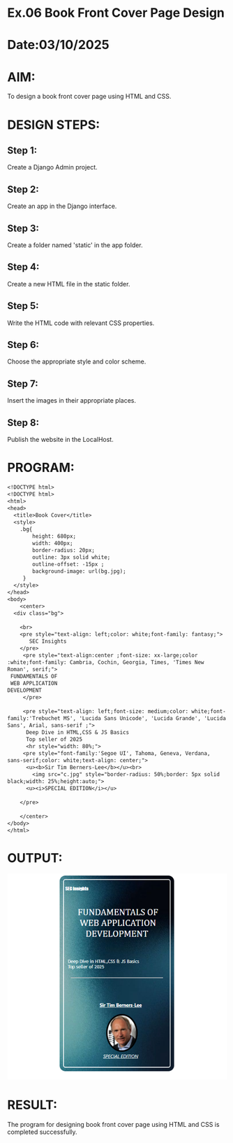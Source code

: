 # Ex.06 Book Front Cover Page Design
# Date:03/10/2025
# AIM:
To design a book front cover page using HTML and CSS.

# DESIGN STEPS:
## Step 1:
Create a Django Admin project.

## Step 2:
Create an app in the Django interface.

## Step 3:
Create a folder named 'static' in the app folder.

## Step 4:
Create a new HTML file in the static folder.

## Step 5:
Write the HTML code with relevant CSS properties.

## Step 6:
Choose the appropriate style and color scheme.

## Step 7:
Insert the images in their appropriate places.

## Step 8:
Publish the website in the LocalHost.

# PROGRAM:
```
<!DOCTYPE html>
<!DOCTYPE html>
<html>
<head>
  <title>Book Cover</title>
  <style>
    .bg{
        height: 680px;
        width: 400px;
        border-radius: 20px;
        outline: 3px solid white;
        outline-offset: -15px ;
        background-image: url(bg.jpg);
     }
  </style>
</head>
<body>
    <center>
  <div class="bg">
    
    <br>
    <pre style="text-align: left;color: white;font-family: fantasy;">
       SEC Insights
    </pre>
     <pre style="text-align:center ;font-size: xx-large;color :white;font-family: Cambria, Cochin, Georgia, Times, 'Times New Roman', serif;">
 FUNDAMENTALS OF
 WEB APPLICATION
DEVELOPMENT
     </pre>
     
     <pre style="text-align: left;font-size: medium;color: white;font-family:'Trebuchet MS', 'Lucida Sans Unicode', 'Lucida Grande', 'Lucida Sans', Arial, sans-serif ;">
      Deep Dive in HTML,CSS & JS Basics
      Top seller of 2025
      <hr style="width: 80%;"> 
     <pre style="font-family:'Segoe UI', Tahoma, Geneva, Verdana, sans-serif;color: white;text-align: center;"> 
      <u><b>Sir Tim Berners-Lee</b></u><br>
        <img src="c.jpg" style="border-radius: 50%;border: 5px solid black;width: 25%;height:auto;">
      <u><i>SPECIAL EDITION</i></u>
      
    </pre>
     
    </center>
</body>
</html>
```
# OUTPUT:
![alt text](image.png)
# RESULT:
The program for designing book front cover page using HTML and CSS is completed successfully.
